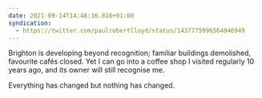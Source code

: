 ```yaml
---
date: 2021-09-14T14:48:16.816+01:00
syndication:
  - https://twitter.com/paulrobertlloyd/status/1437775996564946949
---
```


Brighton is developing beyond recognition; familiar buildings demolished, favourite cafés closed. Yet I can go into a coffee shop I visited regularly 10 years ago, and its owner will still recognise me.

Everything has changed but nothing has changed.
